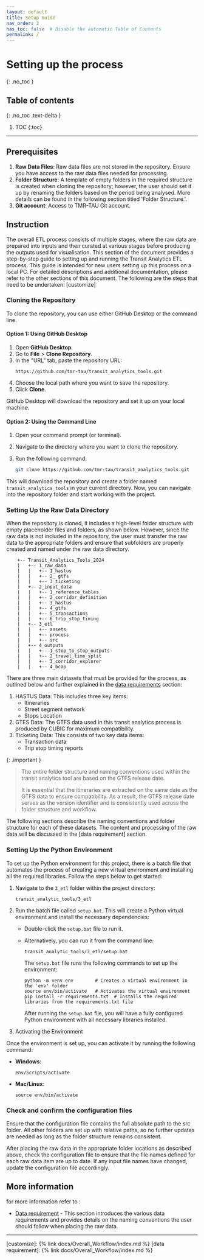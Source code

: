 ```yaml
---
layout: default
title: Setup Guide
nav_order: 2
has_toc: false  # Disable the automatic Table of Contents
permalink: /
---
```


# Setting up the process
{: .no_toc }
## Table of contents
{: .no_toc .text-delta }

1. TOC
{:toc}

---

## Prerequisites

1. **Raw Data Files**: Raw data files are not stored in the repository. Ensure you have access to the raw data files needed for processing.
2. **Folder Structure**: A template of empty folders in the required structure is created when cloning the repository; however, the user should set it up by renaming the folders based on the period being analysed. More details can be found in the following section titled 'Folder Structure.'.
3. **Git account**: Access to TMR-TAU Git account.

## Instruction

The overall ETL process consists of multiple stages, where the raw data are prepared into inputs and then curated at various stages before producing the outputs used for visualisation. This section of the document provides a step-by-step guide to setting up and running the Transit Analytics ETL process. This guide is intended for new users setting up this process on a local PC. For detailed descriptions and additional documentation, please refer to the other sections of this document. The following are the steps that need to be undertaken:
[customize]
### Cloning the Repository

To clone the repository, you can use either GitHub Desktop or the command line.

#### Option 1: Using GitHub Desktop


1. Open **GitHub Desktop**.
2. Go to **File** > **Clone Repository**.
3. In the "URL" tab, paste the repository URL:
   ```
   https://github.com/tmr-tau/transit_analytics_tools.git
   ```
4. Choose the local path where you want to save the repository.
5. Click **Clone**.

GitHub Desktop will download the repository and set it up on your local machine.

#### Option 2: Using the Command Line  


1. Open your command prompt (or terminal).
2. Navigate to the directory where you want to clone the repository.
3. Run the following command:

    ```bash
    git clone https://github.com/tmr-tau/transit_analytics_tools.git
    ```
This will download the repository and create a folder named `transit_analytics_tools` in your current directory.
Now, you can navigate into the repository folder and start working with the project.

### Setting Up the Raw Data Directory

When the repository is cloned, it includes a high-level folder structure with empty placeholder files and folders, as shown below. However, since the raw data is not included in the repository, the user must transfer the raw data to the appropriate folders and ensure that subfolders are properly created and named under the raw data directory. 
```text
    +-- Transit_Analytics_Tools_2024
    |   +-- 1_raw_data
    |   |   +-- 1_hastus
    |   |   +-- 2_ gtfs
    |   |   +-- 3_ticketing
    |   +-- 2_input_data
    |   |   +-- 1_reference_tables
    |   |   +-- 2_corridor_definition
    |   |   +-- 3_hastus
    |   |   +-- 4_gtfs
    |   |   +-- 5_transactions
    |   |   +-- 6_trip_stop_timing
    |   +-- 3_etl
    |   |   +-- assets
    |   |   +-- process
    |   |   +-- src
    |   +-- 4_outputs
    |   |   +-- 1_stop_to_stop_outputs
    |   |   +-- 2_travel_time_split
    |   |   +-- 3_corridor_explorer
    |   |   +-- 4_bcap
```

There are three main datasets that must be provided for the process, as outlined below and further explained in the [data requirements](data_requirement) section:
1. HASTUS Data: This includes three key items:
    - Itineraries 
    - Street segment network 
    - Stops Location
2. GTFS Data: The GTFS data used in this transit analytics process is produced by CUBIC for maximum compatibility.
3. Ticketing Data: This consists of two key data items:
   - Transaction data 
   - Trip stop timing reports 

{: .important }
>
> The entire folder structure and naming conventions used within the transit analytics tool are based on the GTFS release date. 
> 
> It is essential that the itineraries are extracted on the same date as the GTFS data to ensure compatibility. As a result, the GTFS release date serves as the version identifier and is consistently used across the folder structure and workflow. 

The following sections describe the naming conventions and folder structure for each of these datasets. The content and processing of the raw data will be discussed in the [data requirement] section.

### Setting Up the Python Environment

To set up the Python environment for this project, there is a batch file that automates the process of creating a new virtual environment and installing all the required libraries. Follow the steps below to get started:

1. Navigate to the `3_etl` folder within the project directory:

   ```shell
   transit_analytic_tools/3_etl
   ```

2. Run the batch file called `setup.bat`. This will create a Python virtual environment and install the necessary dependencies:
   - Double-click the `setup.bat` file to run it.
   - Alternatively, you can run it from the command line:
     ```shell
     transit_analytic_tools/3_etl/setup.bat
     ```
     The `setup.bat` file runs the following commands to set up the environment:

      ```shell
      python -m venv env        # Creates a virtual environment in the 'env' folder
      source env/bin/activate   # Activates the virtual environment
      pip install -r requirements.txt  # Installs the required libraries from the requirements.txt file
      ```

      After running the `setup.bat` file, you will have a fully configured Python environment with all necessary libraries installed.

3. Activating the Environment

Once the environment is set up, you can activate it by running the following command:

- **Windows**:
  ```text
  env/Scripts/activate
  ```

- **Mac/Linux**:
  ```text
  source env/bin/activate
  ```

### Check and confirm the configuration files

Ensure that the configuration file contains the full absolute path to the src folder. All other folders are set up with relative paths, so no further updates are needed as long as the folder structure remains consistent.

After placing the raw data in the appropriate folder locations as described above, check the configuration file to ensure that the file names defined for each raw data item are up to date. If any input file names have changed, update the configuration file accordingly.

## More information
for more information refer to :
- [Data requirement](data_requirement) - This section introduces the various data requirements and provides details on the naming conventions the user should follow when placing the raw data.

----
[customize]: {% link docs/Overall_Workflow/index.md %}
[data requirement]: {% link docs/Overall_Workflow/index.md %}